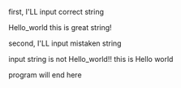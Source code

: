 first, I'LL input correct string

Hello_world this is great string!

second, I'LL input mistaken string

input string is not Hello_world!! this is Hello world

program will end here

